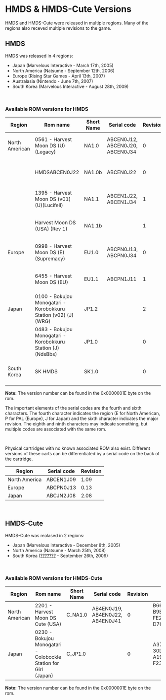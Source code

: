 
# HMDS & HMDS-Cute Versions

HMDS and HMDS-Cute were released in multiple regions. Many of the regions also receved multiple revisions to the game.

## HMDS

HMDS was released in 4 regions: 
* Japan (Marvelous Interactive - March 17th, 2005)
* North America (Natsume - September 12th, 2006)
* Europe (Rising Star Games - April 13th, 2007)
* Australasia (Nintendo - June 7th, 2007)
* South Korea (Marvelous Interactive - August 28th, 2009)

<br />

### Available ROM versions for HMDS
| Region         	| Rom name                                                       	| Short Name 	| Serial code                           	| Revision 	| SHA-256                                                                      	|
|----------------	|----------------------------------------------------------------	|------------	|---------------------------------------	|----------	|------------------------------------------------------------------------------	|
| North American 	| 0561 - Harvest Moon DS (U)(Legacy)                             	| NA1.0      	| ABCEN0J12,<br>ABCEN0J20,<br>ABCEN0J34 	| 0        	| B3F031CA3F979BD8<br>86BE1151AD5183C2<br>44A5542AA36BA1F6<br>1000FB32033139CC 	|
|                	| HMDSABCEN0J22                                                  	| NA1.0b     	| ABCEN0J22                             	| 0        	| E29D17226E6BF4C9<br>C5BD8F433DBBD301<br>8F30CC6E880F991B<br>68937A67FE18CC64 	|
|                	| 1395 - Harvest Moon DS (v01) (U)(Lucifell)                     	| NA1.1      	| ABCEN1J22,<br>ABCEN1J34               	| 1        	| 5F300C5D66A578F9<br>8A747182FA584FF4<br>0EEFE2C9B1B2AA9F<br>3B10BEF69D829FAD 	|
|                	| Harvest Moon DS (USA) (Rev 1)                                  	| NA1.1b     	|                                       	| 1        	| EE9C01FD41ED68A8<br>180421DCC58D4BB0<br>BB0C27D7DAC0A1BD<br>1937E408475BFD4C 	|
| Europe         	| 0998 - Harvest Moon DS (E)(Supremacy)                          	| EU1.0      	| ABCPN0J13,<br>ABCPN0J34               	| 0        	| 4D28F21A63CC464E<br>378FB5EFB9A10BDC<br>B3D6B36A8451C33D<br>0BA230325CFB94E9 	|
|                	| 6455 - Harvest Moon DS (EU)                                    	| EU1.1      	| ABCPN1J11                             	| 1        	| 846CA75CA86781ED<br>D46B0D7891D5D73B<br>B87830712BA1C992<br>C5916EA2AC77D9F5 	|
| Japan          	| 0100 - Bokujou Monogatari - Korobokkuru Station (v02) (J)(WRG) 	| JP1.2      	|                                       	| 2        	| 933E18C4FCC7854F<br>68113EE7A4FB0A47<br>8FAFB3A829610897<br>6D585C9ABB0BD666 	|
|                	| 0483 - Bokujou Monogatari - Korobokkuru Station (J)(NdsBbs)    	| JP1.0      	|                                       	| 0        	| 801E29F03DE83AE4<br>028BC3AD112EFC65<br>B857F341EBC04178<br>B2148F21F4E579C9 	|
| South Korea    	| SK HMDS                                                        	| SK1.0      	|                                       	| 0        	| 5720477CCF5AA1C9<br>314BDC0CF9AB2D31<br>6CE2F290AD11736D<br>CD2214CF37547E70 	|

<b>Note:</b> The version number can be found in the 0x0000001E byte on the rom.

The important elements of the serial codes are the fourth and sixth characters. The fourth character indicates the region (E for North American, P for PAL (Europe), J for Japan) and the sixth character indicates the major revision. The eighth and ninth characters may indicate something, but multiple codes are associated with the same rom.

<br />

Physical cartridges with no known associated ROM also exist. Different versions of these carts can be differentiated by a serial code on the back of the cartridge.

| Region        	| Serial code 	| Revision 	|
|---------------	|-------------	|----------	|
| North America 	| ABCEN1J09   	| 1.09     	|
| Europe        	| ABCPN0J13   	| 0.13     	|
| Japan         	| ABCJN2J08   	| 2.08     	|

<br />

## HMDS-Cute

HMDS-Cute was realased in 2 regions:
* Japan (Marvelous Interactive - December 8th, 2005)
* North America (Natsume - March 25th, 2008)
* South Korea ([???????](https://www.gametdb.com/DS/AB4K) - September 26th, 2009)

<br />

### Available ROM versions for HMDS-Cute
| Region         	| Rom name                                                        	| Short Name 	| Serial code                           	| Revision 	| SHA-256                                                                      	|
|----------------	|-----------------------------------------------------------------	|------------	|---------------------------------------	|----------	|------------------------------------------------------------------------------	|
| North American 	| 2201 - Harvest Moon DS Cute (USA)                               	| C_NA1.0    	| AB4EN0J19,<br>AB4EN0J22,<br>AB4EN0J41 	| 0        	| B6647C0A367AD52F<br>B9B6F3AFA24E6C3A<br>FE21C8BA588F5B8C<br>D70E53A1F5B0B636 	|
| Japan          	| 0230 - Bokujou Monogatari - Colobockle Station for Girl (Japan) 	| C_JP1.0    	|                                       	| 0        	| A37198B2475EC68A<br>30D58260FEEA620A<br>A19903ED00A9897F<br>F2366433DF477A96 	|

<b>Note:</b> The version number can be found in the 0x0000001E byte on the rom.